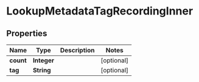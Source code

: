 

# LookupMetadataTagRecordingInner


## Properties

| Name | Type | Description | Notes |
|------------ | ------------- | ------------- | -------------|
|**count** | **Integer** |  |  [optional] |
|**tag** | **String** |  |  [optional] |



